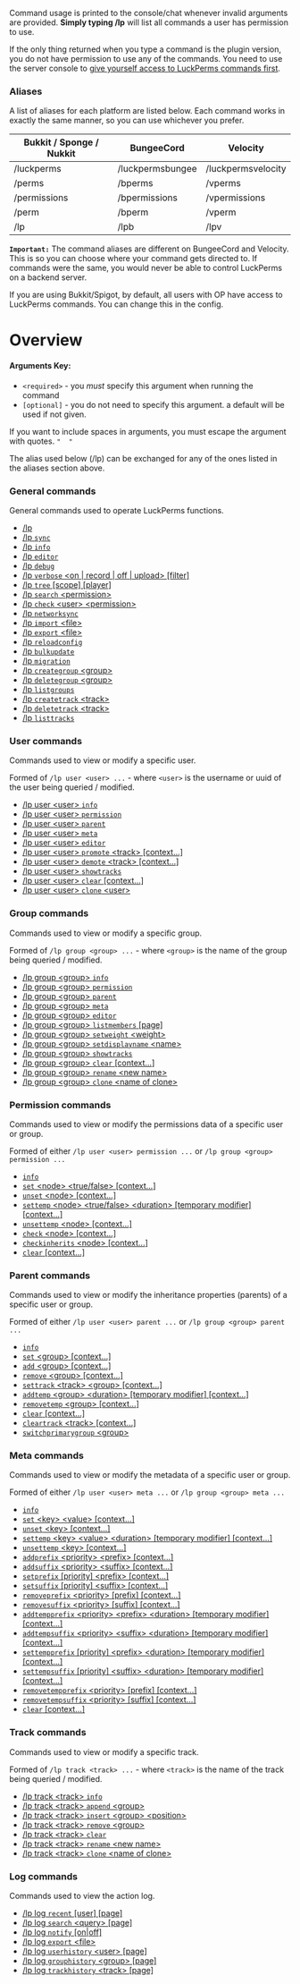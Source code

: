 Command usage is printed to the console/chat whenever invalid arguments are provided. **Simply typing /lp** will list all commands a user has permission to use.

If the only thing returned when you type a command is the plugin version, you do not have permission to use any of the commands. You need to use the server console to [give yourself access to LuckPerms commands first](Usage#granting-full-access-to-modify-permissions).

### Aliases
A list of aliases for each platform are listed below. Each command works in exactly the same manner, so you can use whichever you prefer.

| Bukkit / Sponge / Nukkit  | BungeeCord       | Velocity           |
|---------------------------|------------------|--------------------|
| /luckperms                | /luckpermsbungee | /luckpermsvelocity |
| /perms                    | /bperms          | /vperms            |
| /permissions              | /bpermissions    | /vpermissions      |
| /perm                     | /bperm           | /vperm             |
| /lp                       | /lpb             | /lpv               |

**`Important:`** The command aliases are different on BungeeCord and Velocity. This is so you can choose where your command gets directed to. If commands were the same, you would never be able to control LuckPerms on a backend server.

If you are using Bukkit/Spigot, by default, all users with OP have access to LuckPerms commands. You can change this in the config.

# Overview
#### Arguments Key:
* `<required>` - you *must* specify this argument when running the command
* `[optional]` - you do not need to specify this argument. a default will be used if not given.

If you want to include spaces in arguments, you must escape the argument with quotes. `"  "`

The alias used below (/lp) can be exchanged for any of the ones listed in the aliases section above.

### General commands
General commands used to operate LuckPerms functions.

*  [/lp](Command-Usage:-General#lp)
*  [/lp `sync`](Command-Usage:-General#lp-sync)
*  [/lp `info`](Command-Usage:-General#lp-info)
*  [/lp `editor`](Command-Usage:-General#lp-editor-type)
*  [/lp `debug`](Command-Usage:-General#lp-debug)
*  [/lp `verbose` \<on | record | off | upload\> [filter]](Command-Usage:-General#lp-verbose-onrecordoffupload-filter)
*  [/lp `tree` [scope] [player]](Command-Usage:-General#lp-tree-scope-player)
*  [/lp `search` \<permission\>](Command-Usage:-General#lp-search-permission)
*  [/lp `check` \<user\> \<permission\>](Command-Usage:-General#lp-check-user-permission)
*  [/lp `networksync`](Command-Usage:-General#lp-networksync)
*  [/lp `import` \<file\>](Command-Usage:-General#lp-import-file)
*  [/lp `export` \<file\>](Command-Usage:-General#lp-export-file)
*  [/lp `reloadconfig`](Command-Usage:-General#lp-reloadconfig)
*  [/lp `bulkupdate`](Command-Usage:-General#lp-bulkupdate-data-type-action-action-field-action-value-constraints)
*  [/lp `migration`](Command-Usage:-General#lp-migration-plugin-name-options)
*  [/lp `creategroup` \<group\>](Command-Usage:-General#lp-creategroup-name)
*  [/lp `deletegroup` \<group\>](Command-Usage:-General#lp-deletegroup-name)
*  [/lp `listgroups`](Command-Usage:-General#lp-listgroups)
*  [/lp `createtrack` \<track\>](Command-Usage:-General#lp-createtrack-name)
*  [/lp `deletetrack` \<track\>](Command-Usage:-General#lp-deletetrack-name)
*  [/lp `listtracks`](Command-Usage:-General#lp-listtracks)

### User commands
Commands used to view or modify a specific user.

Formed of `/lp user <user> ...` - where `<user>` is the username or uuid of the user being queried / modified.
*  [/lp user \<user\> `info`](Command-Usage:-User#lp-user-user-info)
*  [/lp user \<user\> `permission`](Command-Usage:-Permission)
*  [/lp user \<user\> `parent`](Command-Usage:-Parent)
*  [/lp user \<user\> `meta`](Command-Usage:-Meta)
*  [/lp user \<user\> `editor`](Command-Usage:-User#lp-user-user-editor)
*  [/lp user \<user\> `promote` \<track\> [context...]](Command-Usage:-User#lp-user-user-promote-track-context)
*  [/lp user \<user\> `demote` \<track\> [context...]](Command-Usage:-User#lp-user-user-demote-track-context)
*  [/lp user \<user\> `showtracks`](Command-Usage:-User#lp-user-user-showtracks)
*  [/lp user \<user\> `clear` [context...]](Command-Usage:-User#lp-user-user-clear-context)
*  [/lp user \<user\> `clone` \<user\>](Command-Usage:-User#lp-user-user-clone-user)

### Group commands
Commands used to view or modify a specific group.

Formed of `/lp group <group> ...` - where `<group>` is the name of the group being queried / modified.
*  [/lp group \<group\> `info`](Command-Usage:-Group#lp-group-group-info)
*  [/lp group \<group\> `permission`](Command-Usage:-Permission)
*  [/lp group \<group\> `parent`](Command-Usage:-Parent)
*  [/lp group \<group\> `meta`](Command-Usage:-Meta)
*  [/lp group \<group\> `editor`](Command-Usage:-Group#lp-group-group-editor)
*  [/lp group \<group\> `listmembers` [page]](Command-Usage:-Group#lp-group-group-listmembers-page)
*  [/lp group \<group\> `setweight` \<weight\>](Command-Usage:-Group#lp-group-group-setweight-weight)
*  [/lp group \<group\> `setdisplayname` \<name\>](Command-Usage:-Group#lp-group-group-setdisplayname-name)
*  [/lp group \<group\> `showtracks`](Command-Usage:-Group#lp-group-group-showtracks)
*  [/lp group \<group\> `clear` [context...]](Command-Usage:-Group#lp-group-group-clear-context)
*  [/lp group \<group\> `rename` \<new name\>](Command-Usage:-Group#lp-group-group-rename-new-name)
*  [/lp group \<group\> `clone` \<name of clone\>](Command-Usage:-Group#lp-group-group-clone-new-name)

### Permission commands
Commands used to view or modify the permissions data of a specific user or group.

Formed of either `/lp user <user> permission ...` or `/lp group <group> permission ...`
*  [`info`](Command-Usage:-Permission#lp-usergroup-usergroup-permission-info)
*  [`set` \<node\> \<true/false\> [context...]](Command-Usage:-Permission#lp-usergroup-usergroup-permission-set-node-truefalse-context)
*  [`unset` \<node\> [context...]](Command-Usage:-Permission#lp-usergroup-usergroup-permission-unset-node-context)
*  [`settemp` \<node\> \<true/false\> \<duration\> [temporary modifier] [context...]](Command-Usage:-Permission#lp-usergroup-usergroup-permission-settemp-node-truefalse-duration-temporary-modifier-context)
*  [`unsettemp` \<node\> [context...]](Command-Usage:-Permission#lp-usergroup-usergroup-permission-unsettemp-node-context)
*  [`check` \<node\> [context...]](Command-Usage:-Permission#lp-usergroup-usergroup-permission-check-node-context)
*  [`checkinherits` \<node\> [context...]](Command-Usage:-Permission#lp-usergroup-usergroup-permission-checkinherits-node-context)
*  [`clear` [context...]](Command-Usage:-Permission#lp-usergroup-usergroup-permission-clear-context)

### Parent commands
Commands used to view or modify the inheritance properties (parents) of a specific user or group.

Formed of either `/lp user <user> parent ...` or `/lp group <group> parent ...`
*  [`info`](Command-Usage:-Parent#lp-usergroup-usergroup-parent-info)
*  [`set` \<group\> [context...]](Command-Usage:-Parent#lp-usergroup-usergroup-parent-set-group-context)
*  [`add` \<group\> [context...]](Command-Usage:-Parent#lp-usergroup-usergroup-parent-add-group-context)
*  [`remove` \<group\> [context...]](Command-Usage:-Parent#lp-usergroup-usergroup-parent-remove-group-context)
*  [`settrack` \<track\> \<group\> [context...]](Command-Usage:-Parent#lp-usergroup-usergroup-parent-settrack-track-group-context)
*  [`addtemp` \<group\> \<duration\> [temporary modifier] [context...]](Command-Usage:-Parent#lp-usergroup-usergroup-parent-addtemp-group-duration-temporary-modifier-context)
*  [`removetemp` \<group\> [context...]](Command-Usage:-Parent#lp-usergroup-usergroup-parent-removetemp-group-context)
*  [`clear` [context...]](Command-Usage:-Parent#lp-usergroup-usergroup-parent-clear-context)
*  [`cleartrack` \<track\> [context...]](Command-Usage:-Parent#lp-usergroup-usergroup-parent-cleartrack-track-context)
*  [`switchprimarygroup` \<group\>](Command-Usage:-Parent#lp-user-user-parent-switchprimarygroup-group)

### Meta commands
Commands used to view or modify the metadata of a specific user or group.

Formed of either `/lp user <user> meta ...` or `/lp group <group> meta ...`
*  [`info`](Command-Usage:-Meta#lp-usergroup-usergroup-meta-info)
*  [`set` \<key\> \<value\> [context...]](Command-Usage:-Meta#lp-usergroup-usergroup-meta-set-key-value-context)
*  [`unset` \<key\> [context...]](Command-Usage:-Meta#lp-usergroup-usergroup-meta-unset-key-value-context)
*  [`settemp` \<key\> \<value\> \<duration\> [temporary modifier] [context...]](Command-Usage:-Meta#lp-usergroup-usergroup-meta-settemp-key-value-duration-temporary-modifier-context)
*  [`unsettemp` \<key\> [context...]](Command-Usage:-Meta#lp-usergroup-usergroup-meta-unsettemp-key-context)
*  [`addprefix` \<priority\> \<prefix\> [context...]](Command-Usage:-Meta#lp-usergroup-usergroup-meta-addprefix-priority-prefix-context)
*  [`addsuffix` \<priority\> \<suffix\> [context...]](Command-Usage:-Meta#lp-usergroup-usergroup-meta-addsuffix-priority-suffix-context)
*  [`setprefix` [priority] \<prefix\> [context...]](Command-Usage:-Meta#lp-usergroup-usergroup-meta-setprefix-priority-prefix-context)
*  [`setsuffix` [priority] \<suffix\> [context...]](Command-Usage:-Meta#lp-usergroup-usergroup-meta-setsuffix-priority-suffix-context)
*  [`removeprefix` \<priority\> [prefix] [context...]](Command-Usage:-Meta#lp-usergroup-usergroup-meta-removeprefix-priority-prefix-context)
*  [`removesuffix` \<priority\> [suffix] [context...]](Command-Usage:-Meta#lp-usergroup-usergroup-meta-removesuffix-priority-suffix-context)
*  [`addtempprefix` \<priority\> \<prefix\> \<duration\> [temporary modifier] [context...]](Command-Usage:-Meta#lp-usergroup-usergroup-meta-addtempprefix-priority-prefix-duration-temporary-modifier-context)
*  [`addtempsuffix` \<priority\> \<suffix\> \<duration\> [temporary modifier] [context...]](Command-Usage:-Meta#lp-usergroup-usergroup-meta-addtempsuffix-priority-suffix-duration-temporary-modifier-context)
*  [`settempprefix` [priority] \<prefix\> \<duration\> [temporary modifier] [context...]](Command-Usage:-Meta#lp-usergroup-usergroup-meta-settempprefix-priority-prefix-duration-temporary-modifier-context)
*  [`settempsuffix` [priority] \<suffix\> \<duration\> [temporary modifier] [context...]](Command-Usage:-Meta#lp-usergroup-usergroup-meta-settempsuffix-priority-suffix-duration-temporary-modifier-context)
*  [`removetempprefix` \<priority\> [prefix] [context...]](Command-Usage:-Meta#lp-usergroup-usergroup-meta-removetempprefix-priority-prefix-context)
*  [`removetempsuffix` \<priority\> [suffix] [context...]](Command-Usage:-Meta#lp-usergroup-usergroup-meta-removetempsuffix-priority-suffix-context)
*  [`clear` [context...]](Command-Usage:-Meta#lp-usergroup-usergroup-meta-clear-context)

### Track commands
Commands used to view or modify a specific track.

Formed of `/lp track <track> ...` - where `<track>` is the name of the track being queried / modified.
*  [/lp track \<track\> `info`](Command-Usage:-Track#lp-track-track-info)
*  [/lp track \<track\> `append` \<group\>](Command-Usage:-Track#lp-track-track-append-group)
*  [/lp track \<track\> `insert` \<group\> \<position\>](Command-Usage:-Track#lp-track-track-insert-group-position)
*  [/lp track \<track\> `remove` \<group\>](Command-Usage:-Track#lp-track-track-remove-group)
*  [/lp track \<track\> `clear`](Command-Usage:-Track#lp-track-track-clear)
*  [/lp track \<track\> `rename` \<new name\>](Command-Usage:-Track#lp-track-track-rename-new-name)
*  [/lp track \<track\> `clone` \<name of clone\>](Command-Usage:-Track#lp-track-track-clone-new-name)

### Log commands
Commands used to view the action log.
*  [/lp log `recent` [user] [page]](Command-Usage:-Log#lp-log-recent-user-page)
*  [/lp log `search` \<query\> [page]](Command-Usage:-Log#lp-log-search-query-page)
*  [/lp log `notify` [on|off]](Command-Usage:-Log#lp-log-notify-onoff)
*  [/lp log `export` \<file\>](Command-Usage:-Log#lp-log-export-file)
*  [/lp log `userhistory` \<user\> [page]](Command-Usage:-Log#lp-log-userhistory-user-page)
*  [/lp log `grouphistory` \<group\> [page]](Command-Usage:-Log#lp-log-grouphistory-group-page)
*  [/lp log `trackhistory` \<track\> [page]](Command-Usage:-Log#lp-log-trackhistory-track-page)

